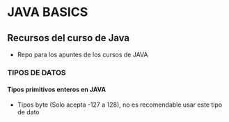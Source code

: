 # JAVA BASICS

 ## Recursos del curso de Java
- Repo para los apuntes de los cursos de JAVA

### TIPOS DE DATOS

#### Tipos primitivos enteros en JAVA
    
- Tipos byte (Solo acepta -127 a 128), no es recomendable usar este tipo de dato